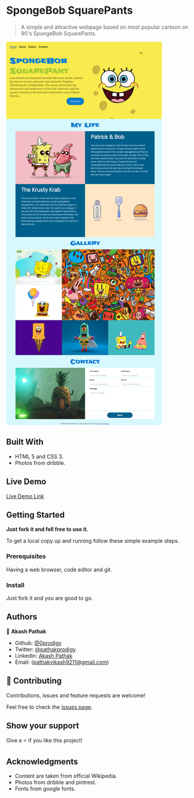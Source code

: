 # SpongeBob SquarePants

> A simple and attractive webpage based on most popular cartoon on 90's SpongeBob SquarePants.

![screenshot](./screenshot.png)

## Built With

- HTML 5 and CSS 3.
- Photos from dribble.

## Live Demo

[Live Demo Link](https://0prodigy.github.io/masai-sprint-1/index.html)

## Getting Started

**Just fork it and fell free to use it.**

To get a local copy up and running follow these simple example steps.

### Prerequisites

Having a web browser, code editor and git.

### Install

Just fork it and you are good to go.

## Authors

👤 **Akash Pathak**

- Github: [@0prodigy](https://github.com/0prodigy)
- Twitter: [@pathakprodigy](https://twitter.com/pathakprodigy)
- Linkedin: [Akash Pathak](https://www.linkedin.com/in/akash-pathak-0796a7165)
- Email: (pathakvikash9211@gmail.com)

## 🤝 Contributing

Contributions, issues and feature requests are welcome!

Feel free to check the [issues page](https://github.com/0prodigy/masai-sprint-1/issues).

## Show your support

Give a ⭐️ if you like this project!

## Acknowledgments

- Content are taken from official Wikipedia.
- Photos from dribble and pintrest.
- Fonts from google fonts.
